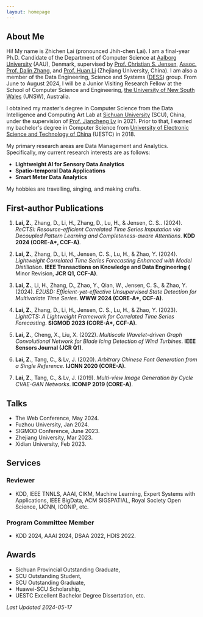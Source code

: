 ```yaml
---
layout: homepage
---
```


## About Me

Hi! My name is Zhichen Lai (pronounced Jhih-chen Lai). I am a final-year Ph.D. Candidate of the Department of Computer Science at [Aalborg University](https://www.en.aau.dk/) (AAU), Denmark, supervised by [Prof. Christian S. Jensen](https://csj.cs.aau.dk/), [Assoc. Prof. Dalin Zhang](https://dalinzhang.github.io/), and [Prof. Huan Li](https://longaspire.github.io/) (Zhejiang University, China). I am also a member of the Data Engineering, Science and Systems ([DESS](https://www.cs.aau.dk/research/Data-Engineering-Science-and-Systems)) group. From June to August 2024, I will be a Junior Visiting Research Fellow at the School of Computer Science and Engineering, [the University of New South Wales](https://www.unsw.edu.au/) (UNSW), Australia.

I obtained my master's degree in Computer Science from the Data Intelligence and Computing Art Lab at [Sichuan University](https://en.scu.edu.cn/) (SCU), China, under the supervision of [Prof. Jiancheng Lv](https://cs.scu.edu.cn/info/1288/13627.htm) in 2021. Prior to that, I earned my bachelor's degree in Computer Science from [University of Electronic Science and Technology of China](https://en.uestc.edu.cn/) (UESTC) in 2018.


My primary research areas are Data Management and Analytics. Specifically, my current research interests are as follows:
- **Lightweight AI for Sensory Data Analytics**
- **Spatio-temporal Data Applications**
- **Smart Meter Data Analytics**


My hobbies are travelling, singing, and making crafts.


## First-author Publications
1. **Lai, Z.**, Zhang, D., Li, H., Zhang, D., Lu, H., & Jensen, C. S.. (2024). *ReCTSi: Resource-efficient Correlated Time Series Imputation via Decoupled Pattern Learning and Completeness-aware Attentions*. **KDD 2024 (CORE-A\*, CCF-A)**.

2. **Lai, Z.**, Zhang, D., Li, H., Jensen, C. S., Lu, H., & Zhao, Y. (2024). *Lightweight Correlated Time Series Forecasting Enhanced with Model Distillation*. **IEEE Transactions on Knowledge and Data Engineering (** Minor Revision, **JCR Q1, CCF-A)**.

3. **Lai, Z.**, Li, H., Zhang, D., Zhao, Y., Qian, W., Jensen, C. S., & Zhao, Y. (2024). *E2USD: Efficient-yet-effective Unsupervised State Detection for Multivariate Time Series*. **WWW 2024 (CORE-A\*, CCF-A)**.

4. **Lai, Z.**, Zhang, D., Li, H., Jensen, C. S., Lu, H., & Zhao, Y. (2023). *LightCTS: A Lightweight Framework for Correlated Time Series Forecasting*. **SIGMOD 2023 (CORE-A\*, CCF-A)**.

5. **Lai, Z.**, Cheng, X., Liu, X. (2022). *Multiscale Wavelet-driven Graph Convolutional Network for Blade Icing Detection of Wind Turbines*. **IEEE Sensors Journal (JCR Q1)**.

6. **Lai, Z.**, Tang, C., & Lv, J. (2020). *Arbitrary Chinese Font Generation from a Single Reference*. **IJCNN 2020 (CORE-A)**.

7. **Lai, Z.**, Tang, C., & Lv, J. (2019). *Multi-view Image Generation by Cycle CVAE-GAN Networks*. **ICONIP 2019 (CORE-A)**.

## Talks
- The Web Conference, May 2024.
- Fuzhou University, Jan 2024.
- SIGMOD Conference, June 2023.
- Zhejiang University, Mar 2023.
- Xidian University, Feb 2023.


## Services

### Reviewer
- KDD, IEEE TNNLS, AAAI, CIKM, Machine Learning, Expert Systems with Applications, IEEE BigData, ACM SIGSPATIAL, Royal Society Open Science, IJCNN, ICONIP, etc.

### Program Committee Member
- KDD 2024, AAAI 2024, DSAA 2022, HDIS 2022.

## Awards
- Sichuan Provincial Outstanding Graduate,
- SCU Outstanding Student,
- SCU Outstanding Graduate,
- Huawei-SCU Scholarship,
- UESTC Excellent Bachelor Degree Dissertation, etc.



_Last Updated 2024-05-17_
